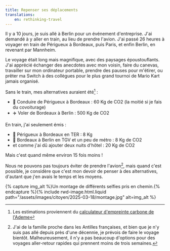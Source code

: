 ```yaml
---
title: Repenser ses déplacements
translations:
    en: rethinking-travel
---
```


Il y a 10 jours, je suis allé à Berlin pour un événement d'entreprise. J'ai demandé à y aller en train, au lieu de prendre l'avion. J'ai passé 26 heures à voyager en train de Périgueux à Bordeaux, puis Paris, et enfin Berlin, en revenant par Mannheim.

Le voyage était long mais magnifique, avec des paysages époustouflants. J'ai apprécié échanger des anecdotes avec mon voisin, faire du canevas, travailler sur mon ordinateur portable, prendre des pauses pour m'étirer, ou prêter ma Switch à des collègues pour le plus grand tournoi de Mario Kart jamais organisé.

Sans le train, mes alternatives auraient été[^1] :

- 🚗 Conduire de Périgueux à Bordeaux : 60 Kg de CO2 (la moitié si je fais du covoiturage)
- ✈️ Voler de Bordeaux à Berlin : 500 Kg de CO2

En train, j'ai seulement émis :

- 🚃 Périgueux à Bordeaux en TER : 8 Kg
- 🚆 Bordeaux à Berlin en TGV et un peu de métro : 8 Kg de CO2
- et comme j'ai dû ajouter deux nuits d'hôtel : 20 Kg de CO2

Mais c'est quand même environ 15 fois moins !

Nous ne pouvons pas toujours éviter de prendre l'avion[^2], mais quand c'est possible, je considère que c'est mon devoir de penser à des alternatives, d'autant que j'en avais le temps et les moyens.

{% capture img_alt %}Un montage de différents selfies pris en chemin.{% endcapture %}{% include rwd-image.html.liquid
path="/assets/images/citoyen/2025-03-18/montage.jpg"
alt=img_alt
%}

[^1]: Les estimations proviennent du [calculateur d'empreinte carbone de l'Ademe](https://agirpourlatransition.ademe.fr/particuliers/bureau/deplacements/calculer-emissions-carbone-trajets)

[^2]: J'ai de la famille proche dans les Antilles françaises, et bien que je n'y suis pas allé depuis près d'une décennie, je prévois de faire le voyage bientôt. Malheureusement, il n'y a pas beaucoup d'options pour des voyages aller-retour rapides qui prennent moins de trois semaines.
